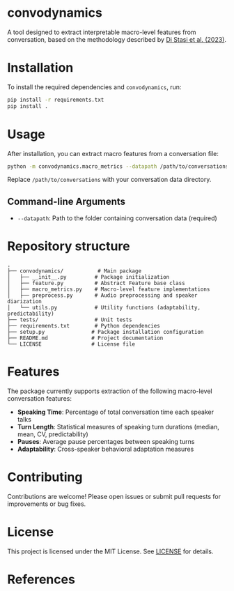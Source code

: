 # convodynamics

A tool designed to extract interpretable macro-level features from conversation, based on the methodology described by [Di Stasi et al. (2023)](https://psycnet.apa.org/record/2024-16512-001).

# Installation

To install the required dependencies and `convodynamics`, run:

```bash
pip install -r requirements.txt
pip install .
```

# Usage

After installation, you can extract macro features from a conversation file:

```bash
python -m convodynamics.macro_metrics --datapath /path/to/conversations
```

Replace `/path/to/conversations` with your conversation data directory.

## Command-line Arguments

- `--datapath`: Path to the folder containing conversation data (required)

# Repository structure

```
.
├── convodynamics/           # Main package
│   ├── __init__.py         # Package initialization
│   ├── feature.py          # Abstract Feature base class
│   ├── macro_metrics.py    # Macro-level feature implementations
│   ├── preprocess.py       # Audio preprocessing and speaker diarization
│   └── utils.py            # Utility functions (adaptability, predictability)
├── tests/                  # Unit tests
├── requirements.txt        # Python dependencies
├── setup.py               # Package installation configuration
├── README.md              # Project documentation
└── LICENSE                # License file
```

# Features

The package currently supports extraction of the following macro-level conversation features:

- **Speaking Time**: Percentage of total conversation time each speaker talks
- **Turn Length**: Statistical measures of speaking turn durations (median, mean, CV, predictability)
- **Pauses**: Average pause percentages between speaking turns
- **Adaptability**: Cross-speaker behavioral adaptation measures

# Contributing

Contributions are welcome! Please open issues or submit pull requests for improvements or bug fixes.

# License

This project is licensed under the MIT License. See [LICENSE](LICENSE) for details.

# References